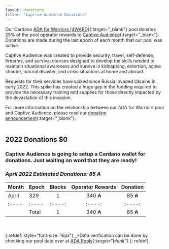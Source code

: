 ```yaml
---
layout: donations
title:  "Captive Audience Donations"
---
```

Our Cardano [ADA for Warriors (4WARD)](https://4wardpool.swiftcryptollc.com){:target="_blank"} pool donates 25% of the pool operator rewards to [Captive Audience](https://www.captiveaudienceptrt.com/){:target="_blank"}.  Donations are made during the last epoch of each month that our pool was active.

Captive Audience was created to provide security, travel, self-defense, firearms, and survival courses designed to develop the skills needed to maintain situational awareness and survive in kidnapping, extortion, active shooter, natural disaster, and crisis situations at home and abroad.

Requests for their services have spiked since Russia invaded Ukraine in early 2022. This spike has created a huge gap in the funding required to provide the necessary training and supplies for those directly impacted by the devastation of this invasion. 

For more information on the relationship between our ADA for Warriors pool and Captive Audience, please read our [donation announcement](/news/2022-03-31-captive-audience/){:target="_blank"}.
<br /><br />

## 2022 Donations $0 ##

### Captive Audience is going to setup a Cardano wallet for donations.  Just waiting on word that they are ready! ###

### _April 2022 Estimated Donations: 85 ₳_ ###

| Month | Epoch | Blocks | Operator Rewards | Donation |
| :---- | :---- | :----: | :----: | :----: |
| April | 329 | 1 | 340 ₳ | 85 ₳ |
| :---- | :---- | :----: | :----: | :----: |
| | Total | 1 | 340 ₳ | 85 ₳ |
                  
<br /><br />
{:refdef: style="font-size: 16px"}
_*Data verification can be done by checking our pool data over at [ADA Pools](https://adapools.org/pool/b6063f0f2fa05d98132f15defed4c69c06ea61451b4ea4cea0ce1b80#tab-rewards){:target="_blank"}_
{: refdef}
